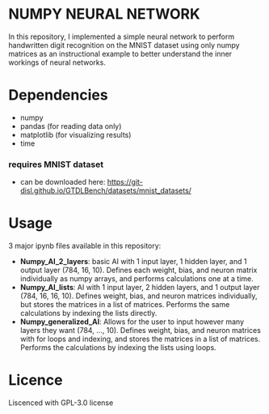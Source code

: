 # NUMPY NEURAL NETWORK

In this repository, I implemented a simple neural network to perform handwritten digit recognition on the MNIST dataset using only numpy matrices as an instructional example to better understand the inner workings of neural networks.

# Dependencies

- numpy
- pandas (for reading data only)
- matplotlib (for visualizing results)
- time

### requires MNIST dataset
- can be downloaded here: https://git-disl.github.io/GTDLBench/datasets/mnist_datasets/

# Usage

3 major ipynb files available in this repository:
- **Numpy_AI_2_layers**: basic AI with 1 input layer, 1 hidden layer, and 1 output layer (784, 16, 10). Defines each weight, bias, and neuron matrix individually as numpy arrays, and performs calculations one at a time.
- **Numpy_AI_lists**: AI with 1 input layer, 2 hidden layers, and 1 output layer (784, 16, 16, 10). Defines weight, bias, and neuron matrices individually, but stores the matrices in a list of matrices. Performs the same calculations by indexing the lists directly.
- **Numpy_generalized_AI**: Allows for the user to input however many layers they want (784, ..., 10). Defines weight, bias, and neuron matrices with for loops and indexing, and stores the matrices in a list of matrices. Performs the calculations by indexing the lists using loops.

# Licence

Liscenced with GPL-3.0 license
